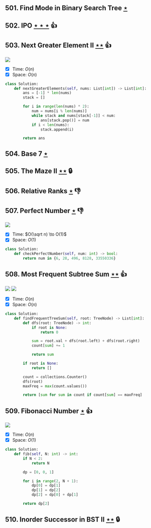 ## 501. Find Mode in Binary Search Tree [$\star$](https://leetcode.com/problems/find-mode-in-binary-search-tree)

## 502. IPO [$\star\star\star$](https://leetcode.com/problems/ipo) :thumbsup:

## 503. Next Greater Element II [$\star\star$](https://leetcode.com/problems/next-greater-element-ii) :thumbsup:

![](https://img.shields.io/badge/-Stack-E2943B.svg?style=flat-square)

- [x] Time: $O(n)$
- [x] Space: $O(n)$

```python
class Solution:
    def nextGreaterElements(self, nums: List[int]) -> List[int]:
        ans = [-1] * len(nums)
        stack = []

        for i in range(len(nums) * 2):
            num = nums[i % len(nums)]
            while stack and nums[stack[-1]] < num:
                ans[stack.pop()] = num
            if i < len(nums):
                stack.append(i)

        return ans
```

## 504. Base 7 [$\star$](https://leetcode.com/problems/base-7)

## 505. The Maze II [$\star\star$](https://leetcode.com/problems/the-maze-ii) 🔒

## 506. Relative Ranks [$\star$](https://leetcode.com/problems/relative-ranks) :thumbsdown:

## 507. Perfect Number [$\star$](https://leetcode.com/problems/perfect-number) :thumbsdown:

![](https://img.shields.io/badge/-Math-434343.svg?style=flat-square)

- [x] Time: $O(\sqrt n) \to O(1)$
- [x] Space: $O(1)$

```python
class Solution:
    def checkPerfectNumber(self, num: int) -> bool:
        return num in {6, 28, 496, 8128, 33550336}
```

## 508. Most Frequent Subtree Sum [$\star\star$](https://leetcode.com/problems/most-frequent-subtree-sum) :thumbsup:

![](https://img.shields.io/badge/-Hash%20Table-7BA23F.svg?style=flat-square) ![](https://img.shields.io/badge/-Tree-227D51.svg?style=flat-square)

- [x] Time: $O(n)$
- [x] Space: $O(n)$

```python
class Solution:
    def findFrequentTreeSum(self, root: TreeNode) -> List[int]:
        def dfs(root: TreeNode) -> int:
            if root is None:
                return 0

            sum = root.val + dfs(root.left) + dfs(root.right)
            count[sum] += 1

            return sum

        if root is None:
            return []

        count = collections.Counter()
        dfs(root)
        maxFreq = max(count.values())

        return [sum for sum in count if count[sum] == maxFreq]
```

## 509. Fibonacci Number [$\star$](https://leetcode.com/problems/fibonacci-number) :thumbsup:

![](https://img.shields.io/badge/-Dynamic%20Programming-113285.svg?style=flat-square)

- [x] Time: $O(n)$
- [x] Space: $O(1)$

```python
class Solution:
    def fib(self, N: int) -> int:
        if N < 2:
            return N

        dp = [0, 0, 1]

        for i in range(2, N + 1):
            dp[0] = dp[1]
            dp[1] = dp[2]
            dp[2] = dp[0] + dp[1]

        return dp[2]
```

## 510. Inorder Successor in BST II [$\star\star$](https://leetcode.com/problems/inorder-successor-in-bst-ii) 🔒
